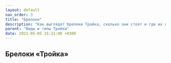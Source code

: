 ```yaml
---
layout: default
nav_order: 3
title: "Брелоки"
description: "Как выглядят брелоки Тройка, сколько они стоят и где их приобрести"
parent: "Виды и типы Тройки"
date: 2022-05-05 15:21:00 +0300
---
```


## Брелоки «Тройка»
